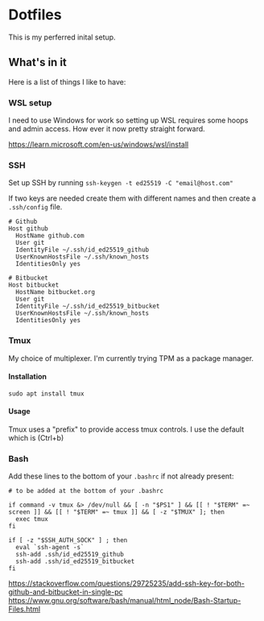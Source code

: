 # Dotfiles

This is my perferred inital setup. 

## What's in it

Here is a list of things I like to have:

### WSL setup

I need to use Windows for work so setting up WSL requires some hoops and admin access. How ever it 
now pretty straight forward. 

https://learn.microsoft.com/en-us/windows/wsl/install


### SSH

Set up SSH by running `ssh-keygen -t ed25519 -C "email@host.com"`

If two keys are needed create them with different names and then create a `.ssh/config` file.

```
# Github
Host github
  HostName github.com
  User git
  IdentityFile ~/.ssh/id_ed25519_github
  UserKnownHostsFile ~/.ssh/known_hosts
  IdentitiesOnly yes

# Bitbucket
Host bitbucket
  HostName bitbucket.org
  User git
  IdentityFile ~/.ssh/id_ed25519_bitbucket
  UserKnownHostsFile ~/.ssh/known_hosts
  IdentitiesOnly yes

```

### Tmux

My choice of multiplexer. I'm currently trying TPM as a package manager.

#### Installation

`sudo apt install tmux`

#### Usage

Tmux uses a "prefix" to provide access tmux controls. I use the default which is <C-b> (Ctrl+b)
 

### Bash

Add these lines to the bottom of your `.bashrc` if not already present:

```
# to be added at the bottom of your .bashrc

if command -v tmux &> /dev/null && [ -n "$PS1" ] && [[ ! "$TERM" =~ screen ]] && [[ ! "$TERM" =~ tmux ]] && [ -z "$TMUX" ]; then
  exec tmux
fi

if [ -z "$SSH_AUTH_SOCK" ] ; then
  eval `ssh-agent -s`
  ssh-add .ssh/id_ed25519_github
  ssh-add .ssh/id_ed25519_bitbucket
fi
```




https://stackoverflow.com/questions/29725235/add-ssh-key-for-both-github-and-bitbucket-in-single-pc
https://www.gnu.org/software/bash/manual/html_node/Bash-Startup-Files.html
